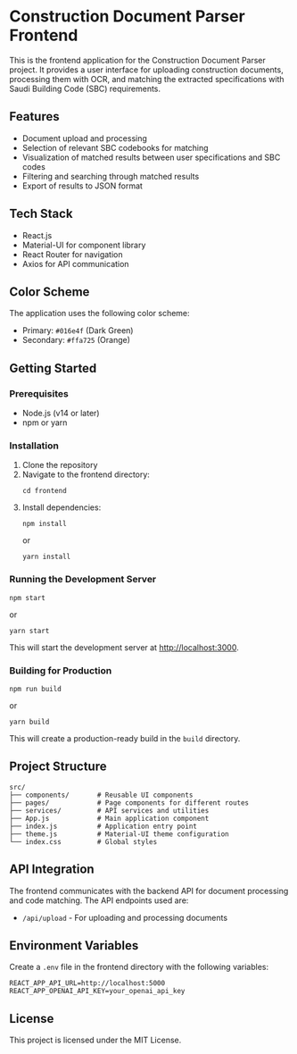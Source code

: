# Construction Document Parser Frontend

This is the frontend application for the Construction Document Parser project. It provides a user interface for uploading construction documents, processing them with OCR, and matching the extracted specifications with Saudi Building Code (SBC) requirements.

## Features

- Document upload and processing
- Selection of relevant SBC codebooks for matching
- Visualization of matched results between user specifications and SBC codes
- Filtering and searching through matched results
- Export of results to JSON format

## Tech Stack

- React.js
- Material-UI for component library
- React Router for navigation
- Axios for API communication

## Color Scheme

The application uses the following color scheme:

- Primary: `#016e4f` (Dark Green)
- Secondary: `#ffa725` (Orange)

## Getting Started

### Prerequisites

- Node.js (v14 or later)
- npm or yarn

### Installation

1. Clone the repository
2. Navigate to the frontend directory:
   ```
   cd frontend
   ```
3. Install dependencies:
   ```
   npm install
   ```
   or
   ```
   yarn install
   ```

### Running the Development Server

```
npm start
```
or
```
yarn start
```

This will start the development server at [http://localhost:3000](http://localhost:3000).

### Building for Production

```
npm run build
```
or
```
yarn build
```

This will create a production-ready build in the `build` directory.

## Project Structure

```
src/
├── components/       # Reusable UI components
├── pages/            # Page components for different routes
├── services/         # API services and utilities
├── App.js            # Main application component
├── index.js          # Application entry point
├── theme.js          # Material-UI theme configuration
└── index.css         # Global styles
```

## API Integration

The frontend communicates with the backend API for document processing and code matching. The API endpoints used are:

- `/api/upload` - For uploading and processing documents

## Environment Variables

Create a `.env` file in the frontend directory with the following variables:

```
REACT_APP_API_URL=http://localhost:5000
REACT_APP_OPENAI_API_KEY=your_openai_api_key
```

## License

This project is licensed under the MIT License.